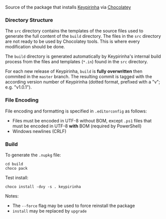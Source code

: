 Source of the package that installs [Keypirinha](http://keypirinha.com) via
[Chocolatey](https://chocolatey.org)


### Directory Structure

The `src` directory contains the templates of the source files used to generate
the full content of the `build` directory. The files in the `src` directory are
not ready to be used by Chocolatey tools. This is where every modification
should be done.

The `build` directory is generated automatically by Keypirinha's internal build
process from the files and templates (`*.in`) found in the `src` directory.

For each new release of Keypirinha, `build` is **fully overwritten** then
commited in the `master` branch. The resulting commit is tagged with the
according version number of Keypirinha (dotted format, prefixed with a "v"; e.g.
"v1.0.1").


### File Encoding

File encoding and formatting is specified in `.editorconfig` as follows:

* Files must be encoded in UTF-8 without BOM, except `.ps1` files that must be
  encoded in UTF-8 **with** BOM (required by PowerShell)
* Windows newlines (CRLF)


### Build

To generate the `.nupkg` file:

```
cd build
choco pack
```

Test install:

```
choco install -dvy -s . keypirinha
```

Notes:

* The `--force` flag may be used to force reinstall the package
* `install` may be replaced by `upgrade`
